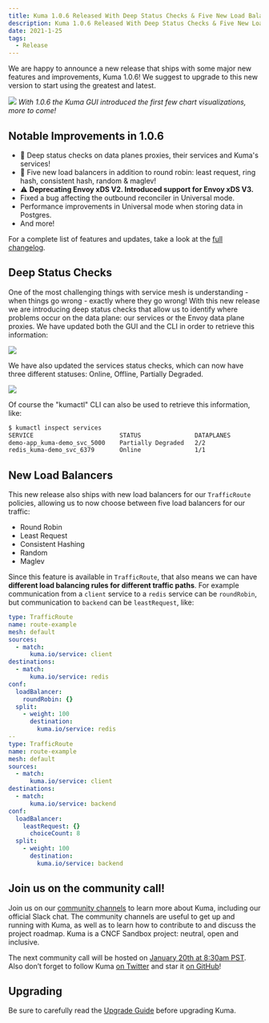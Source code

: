 ```yaml
---
title: Kuma 1.0.6 Released With Deep Status Checks & Five New Load Balancers
description: Kuma 1.0.6 Released With Deep Status Checks & Five New Load Balancers
date: 2021-1-25
tags:
  - Release
---
```


We are happy to announce a new release that ships with some major new features and improvements, Kuma 1.0.6! We suggest to upgrade to this new version to start using the greatest and latest.

![](/images/blog/1_0_6_overview.png)
_With 1.0.6 the Kuma GUI introduced the first few chart visualizations, more to come!_

## Notable Improvements in 1.0.6

* 🚀 Deep status checks on data planes proxies, their services and Kuma's services!
* 🚀 Five new load balancers in addition to round robin: least request, ring hash, consistent hash, random & maglev!
* ⚠️ **Deprecating Envoy xDS V2. Introduced support for Envoy xDS V3.**
* Fixed a bug affecting the outbound reconciler in Universal mode.
* Performance improvements in Universal mode when storing data in Postgres.
* And more!

For a complete list of features and updates, take a look at the [full changelog](https://github.com/kumahq/kuma/blob/master/CHANGELOG.md).

## Deep Status Checks

One of the most challenging things with service mesh is understanding - when things go wrong - exactly where they go wrong! With this new release we are introducing deep status checks that allow us to identify where problems occur on the data plane: our services or the Envoy data plane proxies. We have updated both the GUI and the CLI in order to retrieve this information:

![](/images/blog/1_0_6_dp_status.png)

We have also updated the services status checks, which can now have three different statuses: Online, Offline, Partially Degraded.

![](/images/blog/1_0_6_service_status.png)

Of course the "kumactl" CLI can also be used to retrieve this information, like:

```sh
$ kumactl inspect services 
SERVICE                        STATUS               DATAPLANES 
demo-app_kuma-demo_svc_5000    Partially Degraded   2/2 
redis_kuma-demo_svc_6379       Online               1/1
```

## New Load Balancers

This new release also ships with new load balancers for our `TrafficRoute` policies, allowing us to now choose between five load balancers for our traffic:

* Round Robin
* Least Request
* Consistent Hashing
* Random
* Maglev

Since this feature is available in `TrafficRoute`, that also means we can have **different load balancing rules for different traffic paths**. For example communication from a `client` service to a `redis` service can be `roundRobin`, but communication to `backend` can be `leastRequest`, like:

```yaml
type: TrafficRoute
name: route-example
mesh: default
sources:
  - match:
      kuma.io/service: client
destinations:
  - match:
      kuma.io/service: redis
conf:
  loadBalancer:
    roundRobin: {}
  split:
    - weight: 100
      destination:
        kuma.io/service: redis
--
type: TrafficRoute
name: route-example
mesh: default
sources:
  - match:
      kuma.io/service: client
destinations:
  - match:
      kuma.io/service: backend
conf:
  loadBalancer:
    leastRequest: {}
      choiceCount: 8
  split:
    - weight: 100
      destination:
        kuma.io/service: backend
```

## Join us on the community call!

Join us on our [community channels](https://kuma.io/community/) to learn more about Kuma, including our official Slack chat. The community channels are useful to get up and running with Kuma, as well as to learn how to contribute to and discuss the project roadmap. Kuma is a CNCF Sandbox project: neutral, open and inclusive.

The next community call will be hosted on [January 20th at 8:30am PST](https://kuma.io/community/). Also don’t forget to follow Kuma [on Twitter](https://twitter.com/kumamesh) and star it [on GitHub](https://github.com/kumahq/kuma)!

## Upgrading

Be sure to carefully read the [Upgrade Guide](https://github.com/kumahq/kuma/blob/master/UPGRADE.md) before upgrading Kuma.